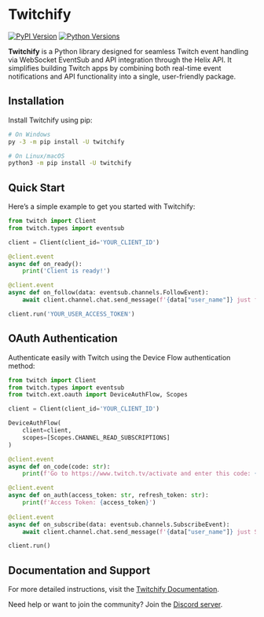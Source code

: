 # Twitchify

[![PyPI Version](https://img.shields.io/pypi/v/twitchify)](https://pypi.org/project/twitchify) [![Python Versions](https://img.shields.io/pypi/pyversions/twitchify)](https://pypi.org/project/twitchify)

**Twitchify** is a Python library designed for seamless Twitch event handling via WebSocket EventSub and API integration through the Helix API. It simplifies building Twitch apps by combining both real-time event notifications and API functionality into a single, user-friendly package.

## Installation

Install Twitchify using pip:

```bash
# On Windows
py -3 -m pip install -U twitchify

# On Linux/macOS
python3 -m pip install -U twitchify
```

## Quick Start

Here’s a simple example to get you started with Twitchify:

```python
from twitch import Client
from twitch.types import eventsub

client = Client(client_id='YOUR_CLIENT_ID')

@client.event
async def on_ready():
    print('Client is ready!')

@client.event
async def on_follow(data: eventsub.channels.FollowEvent):
    await client.channel.chat.send_message(f'{data["user_name"]} just followed the channel!')

client.run('YOUR_USER_ACCESS_TOKEN')
```

## OAuth Authentication

Authenticate easily with Twitch using the Device Flow authentication method:

```python
from twitch import Client
from twitch.types import eventsub
from twitch.ext.oauth import DeviceAuthFlow, Scopes

client = Client(client_id='YOUR_CLIENT_ID')

DeviceAuthFlow(
    client=client,
    scopes=[Scopes.CHANNEL_READ_SUBSCRIPTIONS]
)

@client.event
async def on_code(code: str):
    print(f'Go to https://www.twitch.tv/activate and enter this code: {code}')

@client.event
async def on_auth(access_token: str, refresh_token: str):
    print(f'Access Token: {access_token}')
    
@client.event
async def on_subscribe(data: eventsub.channels.SubscribeEvent):
    await client.channel.chat.send_message(f'{data["user_name"]} just Subscribed!')

client.run()
```

## Documentation and Support

For more detailed instructions,
visit the [Twitchify Documentation](https://twitchify.readthedocs.io/en/latest/).

Need help or want to join the community? Join the [Discord server](https://discord.gg/UFTkgnse7d).
